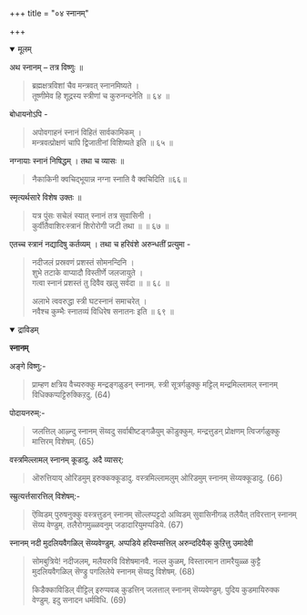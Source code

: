 +++
title = "०४ स्नानम्"

+++

<details open><summary>मूलम्</summary>

अथ स्नानम् – तत्र विष्णुः ॥

> ब्रह्मक्षत्रविशां चैव मन्त्रवत् स्नानमिष्यते ।  
तूष्णीमेव हि शूद्रस्य स्त्रीणां च कुरुनन्दनेति ॥ ६४ ॥

बोधायनोऽपि - 

> अपोवगाहनं स्नानं विहितं सार्वकामिकम् ।  
मन्त्रवत्प्रोक्षणं चापि द्विजातीनां विशिष्यते इति ॥ ६५ ॥  

नग्नायाः स्नानं निषिद्धम् । तथा च व्यासः ॥

> नैकाकिनी क्वचिद्भूयान्न नग्ना स्नाति वै क्वचिदिति ॥६६॥

स्मृत्यर्थसारे विशेष उक्तः ॥

> यत्र पुंसः सचेलं स्यात् स्नानं तत्र सुवासिनी ।  
कुर्वीतैवाशिरःस्त्रानं शिरोरोगी जटी तथा ॥ ॥ ६७ ॥

एतच्च स्त्रानं नद्यादिषु कर्तव्यम् । तथा च हरिवंशे अरुन्धतीं प्रत्युमा -

> नदीजलं प्रस्रवणं प्रशस्तं सोमनन्दिनि ।  
शुभे तटाके वाप्यादौ विस्तीर्णे जलजायुते ।  
गत्वा स्नानं प्रशस्तं तु दिवैव खलु सर्वदा ॥ ॥ ६८ ॥
>
> अलाभे त्ववरुद्धा स्त्री घटस्नानं समाचरेत् ।  
नवैश्च कुम्भैः स्नातव्यं विधिरेष सनातनः इति ॥ ६९ ॥

</details>


<details open><summary>द्राविडम्</summary>

**स्नानम्**

अङ्गे विष्णु:-

> प्राम्हण क्षत्रिय वैच्यरुक्कु मन्द्रङ्गळुडन् स्नानम्. स्त्री सूत्रर्गळुक्कु मट्टिल् मन्द्रमिल्लामल् स्नानम् विधिक्कप्पट्टिरुक्किऱदु. (64)

पोदायनरुम्:-

> जलत्तिल् आऴ्न्दु स्नानम् सॆय्वदु सर्वाबीष्टङ्गळैयुम् कॊडुक्कुम्. मन्द्रत्तुडन् प्रोक्षणम् त्विजर्गळुक्कु मात्तिरम् विशेषम्. (65)

वस्त्रमिल्लामल् स्नानम् कूडादु. अदै व्यासर्: 

> ऒरुत्तियाय् ओरिडमुम् इरुक्कक्कूडादु. वस्त्रमिल्लामलुम् ओरिडमुम् स्नानम् सॆय्यक्कूडादु. (66)

स्म्रुत्यर्त्तसारत्तिल् विशेषम्:-

> ऎव्विडम् पुरुषनुक्कु वस्त्रत्तुडन् स्नानम् सॊल्लप्पट्टदो अव्विडम् सुवासिनीगळ् तलैयैत् तविरत्तान् स्नानम् सॆय्य वेण्डुम्. तलैरोगमुळ्ळवनुम् जडादारियुमप्पडिये. (67)

स्नानम् नदी मुदलियवैगळिल् सॆय्यवेण्डुम्. अप्पडिये हरिवम्सत्तिल् अरुन्ददियैक् कुऱित्तु उमादेवी

> सोमबुत्रिये! नदीजलम्, मलैयरुवि विशेषमानवै. नल्ल कुळम्, विस्तारमान तामरैयुळ्ळ कुट्टै मुदलियवैगळिल् सॆण्ड्रु पगलिलेये स्नानम् सॆय्वदु विशेषम्. (68)
> 
> किडैक्काविडिल् वीट्टिल् इरुप्पवळ् कुडत्तिन् जलत्ताल् स्नानम् सॆय्यवेण्डुम्. पुदिय कुडमायिरुक्क वेण्डुम्. इदु सनादन धर्मविधि. (69)

</details>